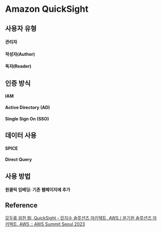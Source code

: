 # Amazon QuickSight

## 사용자 유형

#### 관리자
#### 작성자(Author)
#### 독자(Reader)

## 인증 방식

#### IAM
#### Active Directory (AD)
#### Single Sign On (SSO)

## 데이터 사용 

#### SPICE

#### Direct Query

## 사용 방법

#### 원클릭 임베딩: 기존 웹페이지에 추가

## Reference

[모두를 위한 BI, QuickSight - 민지수 솔루션즈 아키텍트, AWS / 윤기원 솔루션즈 아키텍트, AWS :: AWS Summit Seoul 2023](https://www.youtube.com/watch?v=7V28RjcQY5s)
